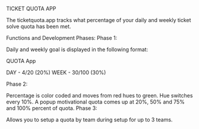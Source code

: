 TICKET QUOTA APP

The ticketquota.app tracks what percentage of your daily and weekly ticket solve quota has been met.

Functions and Development Phases: Phase 1:

Daily and weekly goal is displayed in the following format:

QUOTA App

DAY - 4/20 (20%) WEEK - 30/100 (30%)

Phase 2:

Percentage is color coded and moves from red hues to green. Hue switches every 10%.
A popup motivational quota comes up at 20%, 50% and 75% and 100% percent of quota.
Phase 3:

Allows you to setup a quota by team during setup for up to 3 teams.